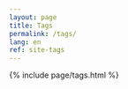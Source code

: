 ```yaml
---
layout: page
title: Tags
permalink: /tags/
lang: en
ref: site-tags
---
```


{% include page/tags.html %}
